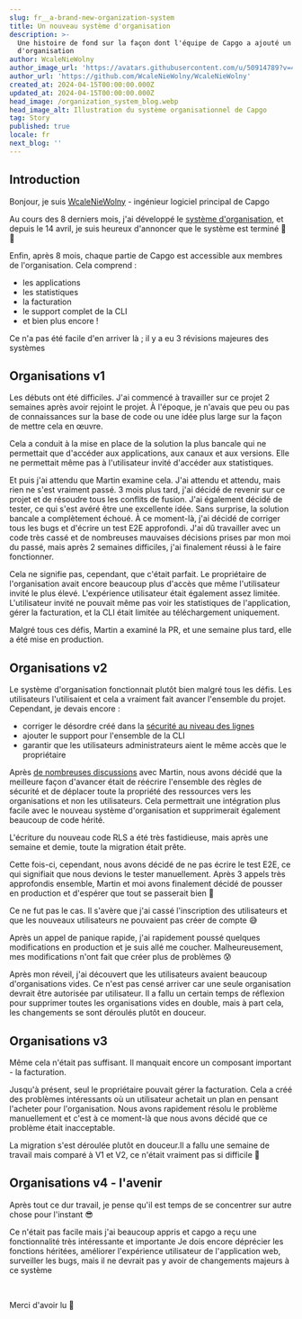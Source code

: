 ```yaml
---
slug: fr__a-brand-new-organization-system
title: Un nouveau système d'organisation
description: >-
  Une histoire de fond sur la façon dont l'équipe de Capgo a ajouté un système
  d'organisation
author: WcaleNieWolny
author_image_url: 'https://avatars.githubusercontent.com/u/50914789?v=4'
author_url: 'https://github.com/WcaleNieWolny/WcaleNieWolny'
created_at: 2024-04-15T00:00:00.000Z
updated_at: 2024-04-15T00:00:00.000Z
head_image: /organization_system_blog.webp
head_image_alt: Illustration du système organisationnel de Capgo
tag: Story
published: true
locale: fr
next_blog: ''
---
```


## Introduction

Bonjour, je suis [WcaleNieWolny](https://githubcom/WcaleNieWolny/WcaleNieWolny) - ingénieur logiciel principal de Capgo

Au cours des 8 derniers mois, j'ai développé le [système d'organisation](/docs/webapp/organization-system/), et depuis le 14 avril, je suis heureux d'annoncer que le système est terminé 🎉 🎊

Enfin, après 8 mois, chaque partie de Capgo est accessible aux membres de l'organisation. Cela comprend :
 - les applications
 - les statistiques
 - la facturation
 - le support complet de la CLI
 - et bien plus encore !

Ce n'a pas été facile d'en arriver là ; il y a eu 3 révisions majeures des systèmes

## Organisations v1

Les débuts ont été difficiles. J'ai commencé à travailler sur ce projet 2 semaines après avoir rejoint le projet.
À l'époque, je n'avais que peu ou pas de connaissances sur la base de code ou une idée plus large sur la façon de mettre cela en œuvre.

Cela a conduit à la mise en place de la solution la plus bancale qui ne permettait que d'accéder aux applications, aux canaux et aux versions.
Elle ne permettait même pas à l'utilisateur invité d'accéder aux statistiques.

Et puis j'ai attendu que Martin examine cela. J'ai attendu et attendu, mais rien ne s'est vraiment passé. 3 mois plus tard, j'ai décidé de revenir sur ce projet et de résoudre tous les conflits de fusion. J'ai également décidé de tester, ce qui s'est avéré être une excellente idée.
Sans surprise, la solution bancale a complètement échoué. À ce moment-là, j'ai décidé de corriger tous les bugs et d'écrire un test E2E approfondi.
J'ai dû travailler avec un code très cassé et de nombreuses mauvaises décisions prises par mon moi du passé, mais après 2 semaines difficiles, j'ai finalement réussi à le faire fonctionner.

Cela ne signifie pas, cependant, que c'était parfait. Le propriétaire de l'organisation avait encore beaucoup plus d'accès que même l'utilisateur invité le plus élevé. L'expérience utilisateur était également assez limitée. L'utilisateur invité ne pouvait même pas voir les statistiques de l'application, gérer la facturation, et la CLI était limitée au téléchargement uniquement.

Malgré tous ces défis, Martin a examiné la PR, et une semaine plus tard, elle a été mise en production.

## Organisations v2

Le système d'organisation fonctionnait plutôt bien malgré tous les défis. Les utilisateurs l'utilisaient et cela a vraiment fait avancer l'ensemble du projet. Cependant, je devais encore :
 - corriger le désordre créé dans la [sécurité au niveau des lignes](https://supabasecom/docs/guides/auth/row-level-security)
 - ajouter le support pour l'ensemble de la CLI
 - garantir que les utilisateurs administrateurs aient le même accès que le propriétaire

Après [de nombreuses discussions](https://githubcom/Cap-go/capgo/issues/564) avec Martin, nous avons décidé que la meilleure façon d'avancer était de réécrire l'ensemble des règles de sécurité et de déplacer toute la propriété des ressources vers les organisations et non les utilisateurs.
Cela permettrait une intégration plus facile avec le nouveau système d'organisation et supprimerait également beaucoup de code hérité.

L'écriture du nouveau code RLS a été très fastidieuse, mais après une semaine et demie, toute la migration était prête.

Cette fois-ci, cependant, nous avons décidé de ne pas écrire le test E2E, ce qui signifiait que nous devions le tester manuellement. Après 3 appels très approfondis ensemble, Martin et moi avons finalement décidé de pousser en production et d'espérer que tout se passerait bien 🙏

Ce ne fut pas le cas. Il s'avère que j'ai cassé l'inscription des utilisateurs et que les nouveaux utilisateurs ne pouvaient pas créer de compte 😅

Après un appel de panique rapide, j'ai rapidement poussé quelques modifications en production et je suis allé me coucher. Malheureusement, mes modifications n'ont fait que créer plus de problèmes 😰

Après mon réveil, j'ai découvert que les utilisateurs avaient beaucoup d'organisations vides. Ce n'est pas censé arriver car une seule organisation devrait être autorisée par utilisateur. Il a fallu un certain temps de réflexion pour supprimer toutes les organisations vides en double, mais à part cela, les changements se sont déroulés plutôt en douceur.

## Organisations v3

Même cela n'était pas suffisant. Il manquait encore un composant important - la facturation.

Jusqu'à présent, seul le propriétaire pouvait gérer la facturation. Cela a créé des problèmes intéressants où un utilisateur achetait un plan en pensant l'acheter pour l'organisation.
Nous avons rapidement résolu le problème manuellement et c'est à ce moment-là que nous avons décidé que ce problème était inacceptable.

La migration s'est déroulée plutôt en douceur.Il a fallu une semaine de travail mais comparé à V1 et V2, ce n'était vraiment pas si difficile 🚀

## Organisations v4 - l'avenir

Après tout ce dur travail, je pense qu'il est temps de se concentrer sur autre chose pour l'instant 😎

Ce n'était pas facile mais j'ai beaucoup appris et capgo a reçu une fonctionnalité très intéressante et importante
Je dois encore déprécier les fonctions héritées, améliorer l'expérience utilisateur de l'application web, surveiller les bugs,
mais il ne devrait pas y avoir de changements majeurs à ce système

<br>

Merci d'avoir lu 🚀